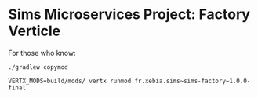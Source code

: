 Sims Microservices Project: Factory Verticle
============================================

For those who know:

```
./gradlew copymod

VERTX_MODS=build/mods/ vertx runmod fr.xebia.sims~sims-factory~1.0.0-final
```
